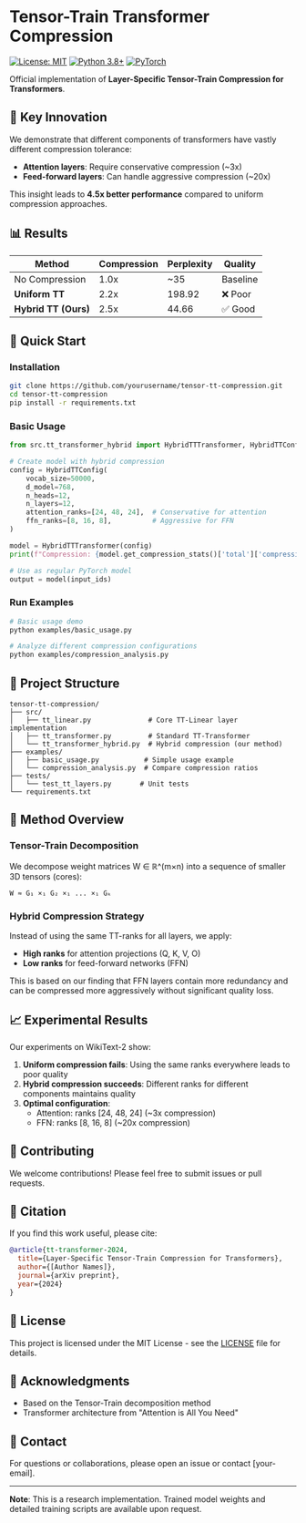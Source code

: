 # Tensor-Train Transformer Compression

[![License: MIT](https://img.shields.io/badge/License-MIT-yellow.svg)](https://opensource.org/licenses/MIT)
[![Python 3.8+](https://img.shields.io/badge/python-3.8+-blue.svg)](https://www.python.org/downloads/)
[![PyTorch](https://img.shields.io/badge/PyTorch-1.9+-red.svg)](https://pytorch.org/)

Official implementation of **Layer-Specific Tensor-Train Compression for Transformers**.

## 🎯 Key Innovation

We demonstrate that different components of transformers have vastly different compression tolerance:
- **Attention layers**: Require conservative compression (~3x)
- **Feed-forward layers**: Can handle aggressive compression (~20x)

This insight leads to **4.5x better performance** compared to uniform compression approaches.

## 📊 Results

| Method | Compression | Perplexity | Quality |
|--------|------------|------------|---------|
| No Compression | 1.0x | ~35 | Baseline |
| **Uniform TT** | 2.2x | 198.92 | ❌ Poor |
| **Hybrid TT (Ours)** | 2.5x | 44.66 | ✅ Good |

## 🚀 Quick Start

### Installation

```bash
git clone https://github.com/yourusername/tensor-tt-compression.git
cd tensor-tt-compression
pip install -r requirements.txt
```

### Basic Usage

```python
from src.tt_transformer_hybrid import HybridTTTransformer, HybridTTConfig

# Create model with hybrid compression
config = HybridTTConfig(
    vocab_size=50000,
    d_model=768,
    n_heads=12,
    n_layers=12,
    attention_ranks=[24, 48, 24],  # Conservative for attention
    ffn_ranks=[8, 16, 8],          # Aggressive for FFN
)

model = HybridTTTransformer(config)
print(f"Compression: {model.get_compression_stats()['total']['compression_ratio']:.2f}x")

# Use as regular PyTorch model
output = model(input_ids)
```

### Run Examples

```bash
# Basic usage demo
python examples/basic_usage.py

# Analyze different compression configurations
python examples/compression_analysis.py
```

## 📁 Project Structure

```
tensor-tt-compression/
├── src/
│   ├── tt_linear.py              # Core TT-Linear layer implementation
│   ├── tt_transformer.py         # Standard TT-Transformer
│   └── tt_transformer_hybrid.py  # Hybrid compression (our method)
├── examples/
│   ├── basic_usage.py           # Simple usage example
│   └── compression_analysis.py  # Compare compression ratios
├── tests/
│   └── test_tt_layers.py       # Unit tests
└── requirements.txt
```

## 🔬 Method Overview

### Tensor-Train Decomposition

We decompose weight matrices W ∈ ℝ^(m×n) into a sequence of smaller 3D tensors (cores):

```
W ≈ G₁ ×₁ G₂ ×₁ ... ×₁ Gₖ
```

### Hybrid Compression Strategy

Instead of using the same TT-ranks for all layers, we apply:
- **High ranks** for attention projections (Q, K, V, O)
- **Low ranks** for feed-forward networks (FFN)

This is based on our finding that FFN layers contain more redundancy and can be compressed more aggressively without significant quality loss.

## 📈 Experimental Results

Our experiments on WikiText-2 show:

1. **Uniform compression fails**: Using the same ranks everywhere leads to poor quality
2. **Hybrid compression succeeds**: Different ranks for different components maintains quality
3. **Optimal configuration**: 
   - Attention: ranks [24, 48, 24] (~3x compression)
   - FFN: ranks [8, 16, 8] (~20x compression)

## 🤝 Contributing

We welcome contributions! Please feel free to submit issues or pull requests.

## 📝 Citation

If you find this work useful, please cite:

```bibtex
@article{tt-transformer-2024,
  title={Layer-Specific Tensor-Train Compression for Transformers},
  author={[Author Names]},
  journal={arXiv preprint},
  year={2024}
}
```

## 📄 License

This project is licensed under the MIT License - see the [LICENSE](LICENSE) file for details.

## 🙏 Acknowledgments

- Based on the Tensor-Train decomposition method
- Transformer architecture from "Attention is All You Need"

## 📧 Contact

For questions or collaborations, please open an issue or contact [your-email].

---

**Note**: This is a research implementation. Trained model weights and detailed training scripts are available upon request.